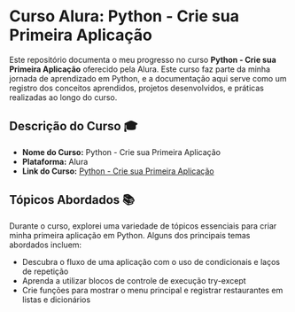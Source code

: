 <h1> Curso Alura: Python - Crie sua Primeira Aplicação </h1>

Este repositório documenta o meu progresso no curso **Python - Crie sua Primeira Aplicação** oferecido pela Alura. Este curso faz parte da minha jornada de aprendizado em Python, e a documentação aqui serve como um registro dos conceitos aprendidos, projetos desenvolvidos, e práticas realizadas ao longo do curso.

## Descrição do Curso 🎓

- **Nome do Curso:** Python - Crie sua Primeira Aplicação
- **Plataforma:** Alura
- **Link do Curso:** [Python - Crie sua Primeira Aplicação](https://cursos.alura.com.br/course/python-crie-sua-primeira-aplicacao)

## Tópicos Abordados 📚

Durante o curso, explorei uma variedade de tópicos essenciais para criar minha primeira aplicação em Python. Alguns dos principais temas abordados incluem:

- Descubra o fluxo de uma aplicação com o uso de condicionais e laços de repetição
- Aprenda a utilizar blocos de controle de execução try-except
- Crie funções para mostrar o menu principal e registrar restaurantes em listas e dicionários

